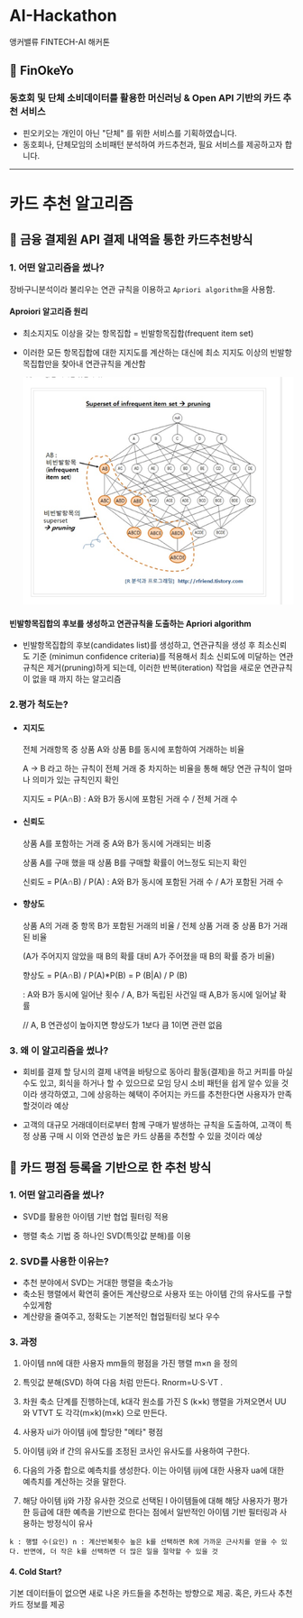 # AI-Hackathon
앵커밸류 FINTECH-AI 해커톤


## 💛 FinOkeYo
### 동호회 및 단체 소비데이터를 활용한 머신러닝 & Open API 기반의 카드 추천 서비스
- 핀오키오는 개인이 아닌 "단체" 를 위한 서비스를 기획하였습니다.
- 동호회나, 단체모임의 소비패턴 분석하여 카드추천과, 필요 서비스를 제공하고자 합니다. 

---

# 카드 추천 알고리즘

## 📌 금융 결제원 API 결제 내역을 통한 카드추천방식

### **1.** **어떤 알고리즘을** 썼나?

장바구니분석이라 불리우는 연관 규칙을 이용하고 `Apriori algorithm`을 사용함.

#### **Aproiori** **알고리즘 원리**

- 최소지지도 이상을 갖는 항목집합 = 빈발항목집합(frequent item set)

- 이러한 모든 항목집합에 대한 지지도를 계산하는 대신에 최소 지지도 이상의 빈발항목집합만을 찾아내 연관규칙을 계산함

  ![image-20200829164233137](README.assets/image-20200829164233137.png)

#### **빈발항목집합의 후보를 생성하고** **연관규칙을** **도출하는** **Apriori** algorithm 

- 빈발항목집합의 후보(candidates list)를 생성하고, 연관규칙을 생성 후 최소신뢰도 기준 (minimun confidence criteria)를 적용해서 최소 신뢰도에 미달하는 연관규칙은 제거(pruning)하게 되는데, 이러한 반복(iteration) 작업을 새로운 연관규칙이 없을 때 까지 하는 알고리즘

### 2.평가 척도는?

- #### 지지도

  전체 거래항목 중 상품 A와 상품 B를 동시에 포함하여 거래하는 비율

  A -> B 라고 하는 규칙이 전체 거래 중 차지하는 비율을 통해 해당 연관 규칙이 얼마나 의미가 있는 규칙인지 확인

  지지도 = P(A∩B)  :  A와 B가 동시에 포함된 거래 수 / 전체 거래 수

- #### 신뢰도

  상품 A를 포함하는 거래 중 A와 B가 동시에 거래되는 비중

  상품 A를 구매 했을 때 상품 B를 구매할 확률이 어느정도 되는지 확인

  신뢰도 = P(A∩B) / P(A)  :  A와 B가 동시에 포함된 거래 수 / A가 포함된 거래 수

- #### 향상도

  상품 A의 거래 중 항목 B가 포함된 거래의 비율 / 전체 상품 거래 중 상품 B가 거래된 비율

  (A가 주어지지 않았을 때 B의 확률 대비 A가 주어졌을 때 B의 확률 증가 비율)

  향상도 = P(A∩B) / P(A)*P(B)  = P (B|A) / P (B)

  :  A와 B가 동시에 일어난 횟수 / A, B가 독립된 사건일 때 A,B가 동시에 일어날 확률

  // A, B 연관성이 높아지면 향상도가 1보다 큼 1이면 관련 없음

### 3. 왜 이 알고리즘을 썼나?

- 회비를 결제 할 당시의 결제 내역을 바탕으로 동아리 활동(결제)을 하고 커피를 마실 수도 있고, 회식을 하거나 할 수 있으므로 모임 당시 소비 패턴을 쉽게 알수 있을 것이라 생각하였고, 그에 상응하는 혜택이 주어지는 카드를 추천한다면 사용자가 만족할것이라 예상

- 고객의 대규모 거래데이터로부터 함께 구매가 발생하는 규칙을 도출하여, 고객이 특정 상품 구매 시 이와 연관성 높은 카드 상품을 추천할 수 있을 것이라 예상

## 📌 카드 평점 등록을 기반으로 한 추천 방식

### 1. 어떤 알고리즘을 썼나?

- SVD를 활용한 아이템 기반 협업 필터링 적용

- 행렬 축소 기법 중 하나인 SVD(특잇값 분해)를 이용

### 2. SVD를 사용한 이유는?

- 추천 분야에서 SVD는 거대한 행렬을 축소가능 
- 축소된 행렬에서 확연히 줄어든 계산량으로 사용자 또는 아이템 간의 유사도를 구할수있게함
- 계산량을 줄여주고, 정확도는 기본적인 협업필터링 보다 우수

### 3. 과정

1. 아이템 nn에 대한 사용자 mm들의 평점을 가진 행렬 m×n 을 정의

2. 특잇값 분해(SVD) 하여 다음 처럼 만든다. Rnorm=U⋅S⋅VT .

3. 차원 축소 단계를 진행하는데, k대각 원소를 가진 S (k×k) 행렬을 가져오면서 UU와 VTVT 도 각각(m×k)(m×k) 으로 만든다.

4. 사용자 ui가 아이템 ij에 할당한 "메타" 평점

5. 아이템 ij와 if 간의 유사도를 조정된 코사인 유사도를 사용하여 구한다.

6. 다음의 가중 합으로 예측치를 생성한다. 이는 아이템 ijij에 대한 사용자 ua에 대한 예측치를 계산하는 것을 말한다.

7. 해당 아이템 ij와 가장 유사한 것으로 선택된 l 아이템들에 대해 해당 사용자가 평가한 등급에 대한 예측을 기반으로 한다는 점에서 일반적인 아이템 기반 필터링과 사용하는 방정식이 유사

 ```k : 행렬 수(요인) n : 계산반복횟수 높은 k를 선택하면 R에 가까운 근사치를 얻을 수 있다. 반면에, 더 작은 k를 선택하면 더 많은 일을 절약할 수 있을 것```

#### 4. Cold Start?

기본 데이터들이 없으면 새로 나온 카드들을 추천하는 방향으로 제공. 혹은, 카드사 추천 카드 정보를 제공
